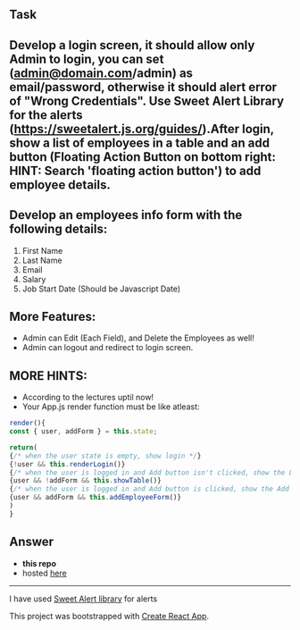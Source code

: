 ## Task

## Develop a login screen, it should allow only Admin to login, you can set (admin@domain.com/admin) as email/password, otherwise it should alert error of "Wrong Credentials". Use Sweet Alert Library for the alerts (https://sweetalert.js.org/guides/).After login, show a list of employees in a table and an add button (Floating Action Button on bottom right: HINT: Search 'floating action button') to add employee details.

## Develop an employees info form with the following details:
1. First Name 
2. Last Name 
3. Email 
4. Salary 
5. Job Start Date (Should be Javascript Date)

## More Features:
* Admin can Edit (Each Field), and Delete the Employees as well!
* Admin can logout and redirect to login screen.

## MORE HINTS:
* According to the lectures uptil now! 
* Your App.js render function must be like atleast:

```javascript
render(){
const { user, addForm } = this.state;
```
```javascript
return(
{/* when the user state is empty, show login */}
{!user && this.renderLogin()}
{/* when the user is logged in and Add button isn't clicked, show the List of Employees */}
{user && !addForm && this.showTable()}
{/* when the user is logged in and Add button is clicked, show the Add Form */}
{user && addForm && this.addEmployeeForm()}
)
}
```
## Answer

* **this repo**
* hosted [here](https://gmt95.github.io/react_assignment_3_gc/) 


***

I have used [Sweet Alert library](https://sweetalert.js.org/) for alerts


This project was bootstrapped with [Create React App](https://github.com/facebookincubator/create-react-app).